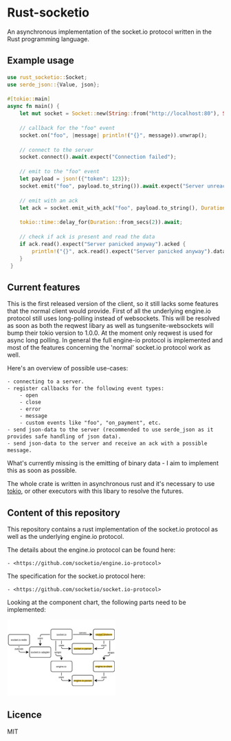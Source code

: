 # Rust-socketio

An asynchronous implementation of the socket.io protocol written in the Rust programming language.

## Example usage

``` rust
use rust_socketio::Socket;
use serde_json::{Value, json};

#[tokio::main]
async fn main() {
    let mut socket = Socket::new(String::from("http://localhost:80"), Some("/admin"));

    // callback for the "foo" event
    socket.on("foo", |message| println!("{}", message)).unwrap();

    // connect to the server
    socket.connect().await.expect("Connection failed");

    // emit to the "foo" event
    let payload = json!({"token": 123});
    socket.emit("foo", payload.to_string()).await.expect("Server unreachable");

    // emit with an ack
    let ack = socket.emit_with_ack("foo", payload.to_string(), Duration::from_secs(2)).await.unwrap();

    tokio::time::delay_for(Duration::from_secs(2)).await;

    // check if ack is present and read the data
    if ack.read().expect("Server panicked anyway").acked {
        println!("{}", ack.read().expect("Server panicked anyway").data.as_ref().unwrap());
    }
 }
```

## Current features

This is the first released version of the client, so it still lacks some features that the normal client would provide. First of all the underlying engine.io protocol still uses long-polling instead of websockets. This will be resolved as soon as both the reqwest libary as well as tungsenite-websockets will bump their tokio version to 1.0.0. At the moment only reqwest is used for async long polling. In general the full engine-io protocol is implemented and most of the features concerning the 'normal' socket.io protocol work as well.

Here's an overview of possible use-cases:

    - connecting to a server.
    - register callbacks for the following event types:
        - open
        - close
        - error
        - message
        - custom events like "foo", "on_payment", etc.
    - send json-data to the server (recommended to use serde_json as it provides safe handling of json data).
    - send json-data to the server and receive an ack with a possible message.

What's currently missing is the emitting of binary data - I aim to implement this as soon as possible.

The whole crate is written in asynchronous rust and it's necessary to use [tokio](https://docs.rs/tokio/1.0.1/tokio/), or other executors with this libary to resolve the futures.

## Content of this repository

This repository contains a rust implementation of the socket.io protocol as well as the underlying engine.io protocol.

The details about the engine.io protocol can be found here:

    - <https://github.com/socketio/engine.io-protocol>

The specification for the socket.io protocol here:

    - <https://github.com/socketio/socket.io-protocol>

Looking at the component chart, the following parts need to be implemented:

<img src="docs/res/dependencies.jpg" width="50%"/>

## Licence

MIT
